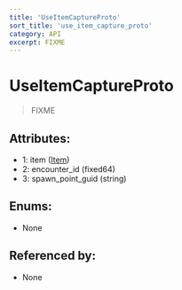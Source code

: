 ```yaml
---
title: 'UseItemCaptureProto'
sort_title: 'use_item_capture_proto'
category: API
excerpt: FIXME
---
```


# UseItemCaptureProto

> FIXME

## Attributes:

- 1: item ([Item](../../enums/Item/))
- 2: encounter_id (fixed64)
- 3: spawn_point_guid (string)

## Enums:

- None

## Referenced by:

- None

